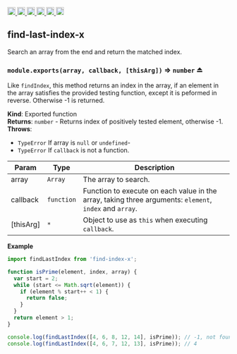 <a
  href="https://travis-ci.org/Xotic750/find-last-index-x"
  title="Travis status">
<img
  src="https://travis-ci.org/Xotic750/find-last-index-x.svg?branch=master"
  alt="Travis status" height="18">
</a>
<a
  href="https://david-dm.org/Xotic750/find-last-index-x"
  title="Dependency status">
<img src="https://david-dm.org/Xotic750/find-last-index-x/status.svg"
  alt="Dependency status" height="18"/>
</a>
<a
  href="https://david-dm.org/Xotic750/find-last-index-x?type=dev"
  title="devDependency status">
<img src="https://david-dm.org/Xotic750/find-last-index-x/dev-status.svg"
  alt="devDependency status" height="18"/>
</a>
<a
  href="https://badge.fury.io/js/find-last-index-x"
  title="npm version">
<img src="https://badge.fury.io/js/find-last-index-x.svg"
  alt="npm version" height="18">
</a>
<a
  href="https://www.jsdelivr.com/package/npm/find-last-index-x"
  title="jsDelivr hits">
<img src="https://data.jsdelivr.com/v1/package/npm/find-last-index-x/badge?style=rounded"
  alt="jsDelivr hits" height="18">
</a>
<a
  href="https://bettercodehub.com/results/Xotic750/find-last-index-x"
  title="bettercodehub score">
<img src="https://bettercodehub.com/edge/badge/Xotic750/find-last-index-x?branch=master"
  alt="bettercodehub score" height="18">
</a>

<a name="module_find-last-index-x"></a>

## find-last-index-x

Search an array from the end and return the matched index.

<a name="exp_module_find-last-index-x--module.exports"></a>

### `module.exports(array, callback, [thisArg])` ⇒ <code>number</code> ⏏

Like `findIndex`, this method returns an index in the array, if an element
in the array satisfies the provided testing function, except it is peformed
in reverse. Otherwise -1 is returned.

**Kind**: Exported function  
**Returns**: <code>number</code> - Returns index of positively tested element, otherwise -1.  
**Throws**:

- <code>TypeError</code> If array is `null` or `undefined`-
- <code>TypeError</code> If `callback` is not a function.

| Param     | Type                  | Description                                                                                             |
| --------- | --------------------- | ------------------------------------------------------------------------------------------------------- |
| array     | <code>Array</code>    | The array to search.                                                                                    |
| callback  | <code>function</code> | Function to execute on each value in the array, taking three arguments: `element`, `index` and `array`. |
| [thisArg] | <code>\*</code>       | Object to use as `this` when executing `callback`.                                                      |

**Example**

```js
import findLastIndex from 'find-index-x';

function isPrime(element, index, array) {
  var start = 2;
  while (start <= Math.sqrt(element)) {
    if (element % start++ < 1) {
      return false;
    }
  }
  return element > 1;
}

console.log(findLastIndex([4, 6, 8, 12, 14], isPrime)); // -1, not found
console.log(findLastIndex([4, 6, 7, 12, 13], isPrime)); // 4
```
